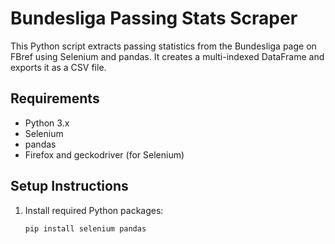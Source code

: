 # Bundesliga Passing Stats Scraper

This Python script extracts passing statistics from the Bundesliga page on FBref using Selenium and pandas. It creates a multi-indexed DataFrame and exports it as a CSV file.

## Requirements
- Python 3.x
- Selenium
- pandas
- Firefox and geckodriver (for Selenium)

## Setup Instructions
1. Install required Python packages:
   ```bash
   pip install selenium pandas
